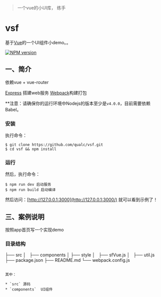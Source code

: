 > 一个vue的小UI库， 练手
# vsf

基于[Vue](https://github.com/vuejs/vue)的一个UI组件小demo。。

[![NPM version](https://img.shields.io/npm/v/express.svg)](https://www.npmjs.com/package/express)

## 一、简介

依赖vue + vue-router

[Express](http://www.expressjs.com.cn/) 搭建web服务
[Webpack](http://webpack.github.io/docs/)构建打包

**注意：请确保你的运行环境中Nodejs的版本至少是`v4.0.0`，目前需要依赖Babel。
### 安装

执行命令：
```
$ git clone https://github.com/qualc/vsf.git
$ cd vsf && npm install
```

### 运行

然后，执行命令：
```
$ npm run dev 启动服务
$ npm run build 启动编译
```

然后访问：[http://127.0.0.1:3000](http://127.0.0.1:3000/) 就可以看到示例了！

## 三、案例说明
按照app首页写一个实现demo

### 目录结构
  ├── src
  │   ├── components 
  │   ├── style
  │   ├── sfVue.js
  │   ├── util.js
  ├── package.json
  ├── README.md
  └── webpack.config.js
```

其中：

* `src` 源码
* `components`  UI组件

